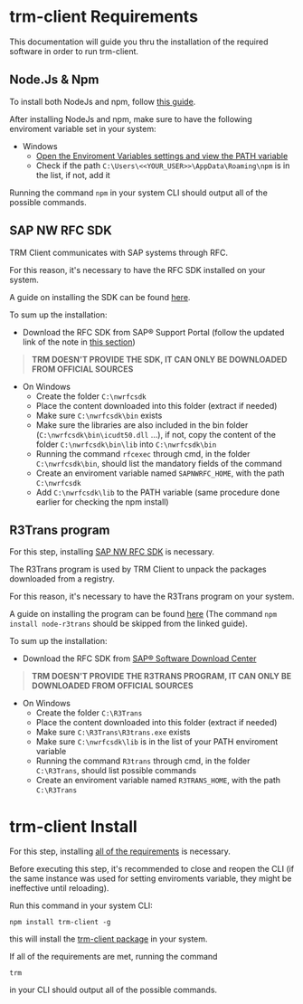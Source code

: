 
# trm-client Requirements

This documentation will guide you thru the installation of the required software in order to run trm-client.

## Node.Js & Npm

To install both NodeJs and npm, follow [this guide](https://docs.npmjs.com/downloading-and-installing-node-js-and-npm#using-a-node-version-manager-to-install-nodejs-and-npm).

After installing NodeJs and npm, make sure to have the following enviroment variable set in your system:
- Windows
    - [Open the Enviroment Variables settings and view the PATH variable](https://learn.microsoft.com/en-us/previous-versions/office/developer/sharepoint-2010/ee537574(v=office.14))
    - Check if the path `C:\Users\<<YOUR_USER>>\AppData\Roaming\npm` is in the list, if not, add it

Running the command `npm` in your system CLI should output all of the possible commands.

## SAP NW RFC SDK
TRM Client communicates with SAP systems through RFC.

For this reason, it's necessary to have the RFC SDK installed on your system.

A guide on installing the SDK can be found [here](https://github.com/SAP/node-rfc/blob/main/doc/installation.md#sap-nwrfc-sdk-installation).

To sum up the installation:

- Download the RFC SDK from SAP® Support Portal (follow the updated link of the note in [this section](https://support.sap.com/en/product/connectors/nwrfcsdk.html?anchorId=section_1291717368))

> **TRM DOESN'T PROVIDE THE SDK, IT CAN ONLY BE DOWNLOADED FROM OFFICIAL SOURCES**

- On Windows
    - Create the folder `C:\nwrfcsdk`
    - Place the content downloaded into this folder (extract if needed)
    - Make sure `C:\nwrfcsdk\bin` exists
    - Make sure the libraries are also included in the bin folder (`C:\nwrfcsdk\bin\icudt50.dll` ...), if not, copy the content of the folder `C:\nwrfcsdk\bin\lib` into `C:\nwrfcsdk\bin`
    - Running the command `rfcexec` through cmd, in the folder `C:\nwrfcsdk\bin`, should list the mandatory fields of the command
    - Create an enviroment variable named `SAPNWRFC_HOME`, with the path `C:\nwrfcsdk`
    - Add `C:\nwrfcsdk\lib` to the PATH variable (same procedure done earlier for checking the npm install)

## R3Trans program
For this step, installing [SAP NW RFC SDK](#SAP-NW-RFC-SDK) is necessary.

The R3Trans program is used by TRM Client to unpack the packages downloaded from a registry.

For this reason, it's necessary to have the R3Trans program on your system.

A guide on installing the program can be found [here](https://github.com/RegestaItalia/node-r3trans#installation) (The command `npm install node-r3trans` should be skipped from the linked guide).

To sum up the installation:

- Download the RFC SDK from [SAP® Software Download Center](https://support.sap.com/en/my-support/software-downloads.html)

> **TRM DOESN'T PROVIDE THE R3TRANS PROGRAM, IT CAN ONLY BE DOWNLOADED FROM OFFICIAL SOURCES**

- On Windows
    - Create the folder `C:\R3Trans`
    - Place the content downloaded into this folder (extract if needed)
    - Make sure `C:\R3Trans\R3trans.exe` exists
    - Make sure `C:\nwrfcsdk\lib` is in the list of your PATH enviroment variable
    - Running the command `R3trans` through cmd, in the folder `C:\R3Trans`, should list possible commands
    - Create an enviroment variable named `R3TRANS_HOME`, with the path `C:\R3Trans`

# trm-client Install

For this step, installing [all of the requirements](#trm-client-requirements) is necessary.

Before executing this step, it's recommended to close and reopen the CLI (if the same instance was used for setting enviroments variable, they might be ineffective until reloading).

Run this command in your system CLI:

`npm install trm-client -g`

this will install the [trm-client package](https://www.npmjs.com/package/trm-client) in your system.

If all of the requirements are met, running the command

`trm`

in your CLI should output all of the possible commands.